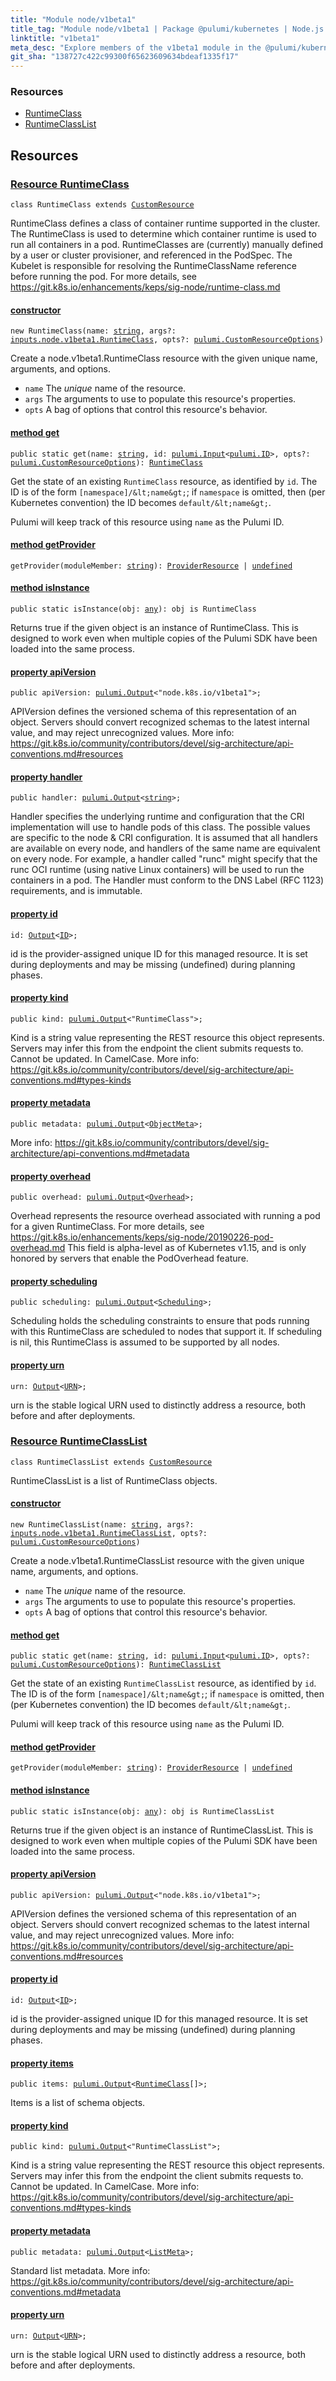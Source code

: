 ```yaml
---
title: "Module node/v1beta1"
title_tag: "Module node/v1beta1 | Package @pulumi/kubernetes | Node.js SDK"
linktitle: "v1beta1"
meta_desc: "Explore members of the v1beta1 module in the @pulumi/kubernetes package."
git_sha: "138727c422c99300f65623609634bdeaf1335f17"
---
```


<!-- WARNING: this page was generated by a tool. Do not edit it by hand. -->
<!-- To change it, please see https://github.com/pulumi/docs/tree/master/tools/tscdocgen. -->




<h3>Resources</h3>
<ul class="api">
    <li><a href="#RuntimeClass"><span class="symbol resource"></span>RuntimeClass</a></li>
    <li><a href="#RuntimeClassList"><span class="symbol resource"></span>RuntimeClassList</a></li>
</ul>




<h2 id="resources">Resources</h2>
<h3 class="pdoc-module-header" id="RuntimeClass" data-link-title="RuntimeClass">
    <a href="https://github.com/pulumi/pulumi-kubernetes/blob/{{< param git_sha >}}/sdk/nodejs/node/v1beta1/RuntimeClass.ts#L18">
        Resource <strong>RuntimeClass</strong>
    </a>
</h3>

<pre class="highlight"><code><span class='kr'>class</span> <span class='nx'>RuntimeClass</span> <span class='kr'>extends</span> <a href='/docs/reference/pkg/nodejs/pulumi/pulumi/#CustomResource'>CustomResource</a></code></pre>

RuntimeClass defines a class of container runtime supported in the cluster. The RuntimeClass
is used to determine which container runtime is used to run all containers in a pod.
RuntimeClasses are (currently) manually defined by a user or cluster provisioner, and
referenced in the PodSpec. The Kubelet is responsible for resolving the RuntimeClassName
reference before running the pod.  For more details, see
https://git.k8s.io/enhancements/keps/sig-node/runtime-class.md

<h4 class="pdoc-member-header" id="RuntimeClass-constructor">
<a class="pdoc-child-name" href="https://github.com/pulumi/pulumi-kubernetes/blob/{{< param git_sha >}}/sdk/nodejs/node/v1beta1/RuntimeClass.ts#L96"> <b>constructor</b></a>
</h4>


<pre class="highlight"><code><span class='kd'></span><span class='kd'>new</span> RuntimeClass(name: <span class='kd'><a href='https://developer.mozilla.org/en-US/docs/Web/JavaScript/Reference/Global_Objects/String'>string</a></span>, args?: <a href='/docs/reference/pkg/nodejs/pulumi/kubernetes/types/input/#RuntimeClass'>inputs.node.v1beta1.RuntimeClass</a>, opts?: <a href='/docs/reference/pkg/nodejs/pulumi/pulumi/#CustomResourceOptions'>pulumi.CustomResourceOptions</a>)</code></pre>


Create a node.v1beta1.RuntimeClass resource with the given unique name, arguments, and options.

* `name` The _unique_ name of the resource.
* `args` The arguments to use to populate this resource&#39;s properties.
* `opts` A bag of options that control this resource&#39;s behavior.

<h4 class="pdoc-member-header" id="RuntimeClass-get">
<a class="pdoc-child-name" href="https://github.com/pulumi/pulumi-kubernetes/blob/{{< param git_sha >}}/sdk/nodejs/node/v1beta1/RuntimeClass.ts#L79">method <b>get</b></a>
</h4>


<pre class="highlight"><code><span class='kd'>public static </span>get(name: <span class='kd'><a href='https://developer.mozilla.org/en-US/docs/Web/JavaScript/Reference/Global_Objects/String'>string</a></span>, id: <a href='/docs/reference/pkg/nodejs/pulumi/pulumi/#Input'>pulumi.Input</a>&lt;<a href='/docs/reference/pkg/nodejs/pulumi/pulumi/#ID'>pulumi.ID</a>&gt;, opts?: <a href='/docs/reference/pkg/nodejs/pulumi/pulumi/#CustomResourceOptions'>pulumi.CustomResourceOptions</a>): <a href='#RuntimeClass'>RuntimeClass</a></code></pre>


Get the state of an existing `RuntimeClass` resource, as identified by `id`.
The ID is of the form `[namespace]/&lt;name&gt;`; if `namespace` is omitted, then (per
Kubernetes convention) the ID becomes `default/&lt;name&gt;`.

Pulumi will keep track of this resource using `name` as the Pulumi ID.

<h4 class="pdoc-member-header" id="RuntimeClass-getProvider">
<a class="pdoc-child-name" href="https://github.com/pulumi/pulumi-kubernetes/blob/{{< param git_sha >}}/sdk/nodejs/node/v1beta1/RuntimeClass.ts#L18">method <b>getProvider</b></a>
</h4>


<pre class="highlight"><code><span class='kd'></span>getProvider(moduleMember: <span class='kd'><a href='https://developer.mozilla.org/en-US/docs/Web/JavaScript/Reference/Global_Objects/String'>string</a></span>): <a href='/docs/reference/pkg/nodejs/pulumi/pulumi/#ProviderResource'>ProviderResource</a> | <span class='kd'><a href='https://developer.mozilla.org/en-US/docs/Web/JavaScript/Reference/Global_Objects/undefined'>undefined</a></span></code></pre>

<h4 class="pdoc-member-header" id="RuntimeClass-isInstance">
<a class="pdoc-child-name" href="https://github.com/pulumi/pulumi-kubernetes/blob/{{< param git_sha >}}/sdk/nodejs/node/v1beta1/RuntimeClass.ts#L90">method <b>isInstance</b></a>
</h4>


<pre class="highlight"><code><span class='kd'>public static </span>isInstance(obj: <span class='kd'><a href='https://www.typescriptlang.org/docs/handbook/basic-types.html#any'>any</a></span>): obj is RuntimeClass</code></pre>


Returns true if the given object is an instance of RuntimeClass.  This is designed to work even
when multiple copies of the Pulumi SDK have been loaded into the same process.

<h4 class="pdoc-member-header" id="RuntimeClass-apiVersion">
<a class="pdoc-child-name" href="https://github.com/pulumi/pulumi-kubernetes/blob/{{< param git_sha >}}/sdk/nodejs/node/v1beta1/RuntimeClass.ts#L25">property <b>apiVersion</b></a>
</h4>

<pre class="highlight"><code><span class='kd'>public </span>apiVersion: <a href='/docs/reference/pkg/nodejs/pulumi/pulumi/#Output'>pulumi.Output</a>&lt;<span class='s2'>"node.k8s.io/v1beta1"</span>&gt;;</code></pre>

APIVersion defines the versioned schema of this representation of an object. Servers should
convert recognized schemas to the latest internal value, and may reject unrecognized
values. More info:
https://git.k8s.io/community/contributors/devel/sig-architecture/api-conventions.md#resources

<h4 class="pdoc-member-header" id="RuntimeClass-handler">
<a class="pdoc-child-name" href="https://github.com/pulumi/pulumi-kubernetes/blob/{{< param git_sha >}}/sdk/nodejs/node/v1beta1/RuntimeClass.ts#L36">property <b>handler</b></a>
</h4>

<pre class="highlight"><code><span class='kd'>public </span>handler: <a href='/docs/reference/pkg/nodejs/pulumi/pulumi/#Output'>pulumi.Output</a>&lt;<span class='kd'><a href='https://developer.mozilla.org/en-US/docs/Web/JavaScript/Reference/Global_Objects/String'>string</a></span>&gt;;</code></pre>

Handler specifies the underlying runtime and configuration that the CRI implementation will
use to handle pods of this class. The possible values are specific to the node & CRI
configuration.  It is assumed that all handlers are available on every node, and handlers
of the same name are equivalent on every node. For example, a handler called "runc" might
specify that the runc OCI runtime (using native Linux containers) will be used to run the
containers in a pod. The Handler must conform to the DNS Label (RFC 1123) requirements, and
is immutable.

<h4 class="pdoc-member-header" id="RuntimeClass-id">
<a class="pdoc-child-name" href="https://github.com/pulumi/pulumi-kubernetes/blob/{{< param git_sha >}}/sdk/nodejs/node/v1beta1/RuntimeClass.ts#L18">property <b>id</b></a>
</h4>

<pre class="highlight"><code><span class='kd'></span>id: <a href='/docs/reference/pkg/nodejs/pulumi/pulumi/#Output'>Output</a>&lt;<a href='/docs/reference/pkg/nodejs/pulumi/pulumi/#ID'>ID</a>&gt;;</code></pre>

id is the provider-assigned unique ID for this managed resource.  It is set during
deployments and may be missing (undefined) during planning phases.

<h4 class="pdoc-member-header" id="RuntimeClass-kind">
<a class="pdoc-child-name" href="https://github.com/pulumi/pulumi-kubernetes/blob/{{< param git_sha >}}/sdk/nodejs/node/v1beta1/RuntimeClass.ts#L44">property <b>kind</b></a>
</h4>

<pre class="highlight"><code><span class='kd'>public </span>kind: <a href='/docs/reference/pkg/nodejs/pulumi/pulumi/#Output'>pulumi.Output</a>&lt;<span class='s2'>"RuntimeClass"</span>&gt;;</code></pre>

Kind is a string value representing the REST resource this object represents. Servers may
infer this from the endpoint the client submits requests to. Cannot be updated. In
CamelCase. More info:
https://git.k8s.io/community/contributors/devel/sig-architecture/api-conventions.md#types-kinds

<h4 class="pdoc-member-header" id="RuntimeClass-metadata">
<a class="pdoc-child-name" href="https://github.com/pulumi/pulumi-kubernetes/blob/{{< param git_sha >}}/sdk/nodejs/node/v1beta1/RuntimeClass.ts#L50">property <b>metadata</b></a>
</h4>

<pre class="highlight"><code><span class='kd'>public </span>metadata: <a href='/docs/reference/pkg/nodejs/pulumi/pulumi/#Output'>pulumi.Output</a>&lt;<a href='/docs/reference/pkg/nodejs/pulumi/kubernetes/types/output/#ObjectMeta'>ObjectMeta</a>&gt;;</code></pre>

More info:
https://git.k8s.io/community/contributors/devel/sig-architecture/api-conventions.md#metadata

<h4 class="pdoc-member-header" id="RuntimeClass-overhead">
<a class="pdoc-child-name" href="https://github.com/pulumi/pulumi-kubernetes/blob/{{< param git_sha >}}/sdk/nodejs/node/v1beta1/RuntimeClass.ts#L59">property <b>overhead</b></a>
</h4>

<pre class="highlight"><code><span class='kd'>public </span>overhead: <a href='/docs/reference/pkg/nodejs/pulumi/pulumi/#Output'>pulumi.Output</a>&lt;<a href='/docs/reference/pkg/nodejs/pulumi/kubernetes/types/output/#Overhead'>Overhead</a>&gt;;</code></pre>

Overhead represents the resource overhead associated with running a pod for a given
RuntimeClass. For more details, see
https://git.k8s.io/enhancements/keps/sig-node/20190226-pod-overhead.md This field is
alpha-level as of Kubernetes v1.15, and is only honored by servers that enable the
PodOverhead feature.

<h4 class="pdoc-member-header" id="RuntimeClass-scheduling">
<a class="pdoc-child-name" href="https://github.com/pulumi/pulumi-kubernetes/blob/{{< param git_sha >}}/sdk/nodejs/node/v1beta1/RuntimeClass.ts#L66">property <b>scheduling</b></a>
</h4>

<pre class="highlight"><code><span class='kd'>public </span>scheduling: <a href='/docs/reference/pkg/nodejs/pulumi/pulumi/#Output'>pulumi.Output</a>&lt;<a href='/docs/reference/pkg/nodejs/pulumi/kubernetes/types/output/#Scheduling'>Scheduling</a>&gt;;</code></pre>

Scheduling holds the scheduling constraints to ensure that pods running with this
RuntimeClass are scheduled to nodes that support it. If scheduling is nil, this
RuntimeClass is assumed to be supported by all nodes.

<h4 class="pdoc-member-header" id="RuntimeClass-urn">
<a class="pdoc-child-name" href="https://github.com/pulumi/pulumi-kubernetes/blob/{{< param git_sha >}}/sdk/nodejs/node/v1beta1/RuntimeClass.ts#L18">property <b>urn</b></a>
</h4>

<pre class="highlight"><code><span class='kd'></span>urn: <a href='/docs/reference/pkg/nodejs/pulumi/pulumi/#Output'>Output</a>&lt;<a href='/docs/reference/pkg/nodejs/pulumi/pulumi/#URN'>URN</a>&gt;;</code></pre>

urn is the stable logical URN used to distinctly address a resource, both before and after
deployments.

<h3 class="pdoc-module-header" id="RuntimeClassList" data-link-title="RuntimeClassList">
    <a href="https://github.com/pulumi/pulumi-kubernetes/blob/{{< param git_sha >}}/sdk/nodejs/node/v1beta1/RuntimeClassList.ts#L13">
        Resource <strong>RuntimeClassList</strong>
    </a>
</h3>

<pre class="highlight"><code><span class='kr'>class</span> <span class='nx'>RuntimeClassList</span> <span class='kr'>extends</span> <a href='/docs/reference/pkg/nodejs/pulumi/pulumi/#CustomResource'>CustomResource</a></code></pre>

RuntimeClassList is a list of RuntimeClass objects.

<h4 class="pdoc-member-header" id="RuntimeClassList-constructor">
<a class="pdoc-child-name" href="https://github.com/pulumi/pulumi-kubernetes/blob/{{< param git_sha >}}/sdk/nodejs/node/v1beta1/RuntimeClassList.ts#L69"> <b>constructor</b></a>
</h4>


<pre class="highlight"><code><span class='kd'></span><span class='kd'>new</span> RuntimeClassList(name: <span class='kd'><a href='https://developer.mozilla.org/en-US/docs/Web/JavaScript/Reference/Global_Objects/String'>string</a></span>, args?: <a href='/docs/reference/pkg/nodejs/pulumi/kubernetes/types/input/#RuntimeClassList'>inputs.node.v1beta1.RuntimeClassList</a>, opts?: <a href='/docs/reference/pkg/nodejs/pulumi/pulumi/#CustomResourceOptions'>pulumi.CustomResourceOptions</a>)</code></pre>


Create a node.v1beta1.RuntimeClassList resource with the given unique name, arguments, and options.

* `name` The _unique_ name of the resource.
* `args` The arguments to use to populate this resource&#39;s properties.
* `opts` A bag of options that control this resource&#39;s behavior.

<h4 class="pdoc-member-header" id="RuntimeClassList-get">
<a class="pdoc-child-name" href="https://github.com/pulumi/pulumi-kubernetes/blob/{{< param git_sha >}}/sdk/nodejs/node/v1beta1/RuntimeClassList.ts#L52">method <b>get</b></a>
</h4>


<pre class="highlight"><code><span class='kd'>public static </span>get(name: <span class='kd'><a href='https://developer.mozilla.org/en-US/docs/Web/JavaScript/Reference/Global_Objects/String'>string</a></span>, id: <a href='/docs/reference/pkg/nodejs/pulumi/pulumi/#Input'>pulumi.Input</a>&lt;<a href='/docs/reference/pkg/nodejs/pulumi/pulumi/#ID'>pulumi.ID</a>&gt;, opts?: <a href='/docs/reference/pkg/nodejs/pulumi/pulumi/#CustomResourceOptions'>pulumi.CustomResourceOptions</a>): <a href='#RuntimeClassList'>RuntimeClassList</a></code></pre>


Get the state of an existing `RuntimeClassList` resource, as identified by `id`.
The ID is of the form `[namespace]/&lt;name&gt;`; if `namespace` is omitted, then (per
Kubernetes convention) the ID becomes `default/&lt;name&gt;`.

Pulumi will keep track of this resource using `name` as the Pulumi ID.

<h4 class="pdoc-member-header" id="RuntimeClassList-getProvider">
<a class="pdoc-child-name" href="https://github.com/pulumi/pulumi-kubernetes/blob/{{< param git_sha >}}/sdk/nodejs/node/v1beta1/RuntimeClassList.ts#L13">method <b>getProvider</b></a>
</h4>


<pre class="highlight"><code><span class='kd'></span>getProvider(moduleMember: <span class='kd'><a href='https://developer.mozilla.org/en-US/docs/Web/JavaScript/Reference/Global_Objects/String'>string</a></span>): <a href='/docs/reference/pkg/nodejs/pulumi/pulumi/#ProviderResource'>ProviderResource</a> | <span class='kd'><a href='https://developer.mozilla.org/en-US/docs/Web/JavaScript/Reference/Global_Objects/undefined'>undefined</a></span></code></pre>

<h4 class="pdoc-member-header" id="RuntimeClassList-isInstance">
<a class="pdoc-child-name" href="https://github.com/pulumi/pulumi-kubernetes/blob/{{< param git_sha >}}/sdk/nodejs/node/v1beta1/RuntimeClassList.ts#L63">method <b>isInstance</b></a>
</h4>


<pre class="highlight"><code><span class='kd'>public static </span>isInstance(obj: <span class='kd'><a href='https://www.typescriptlang.org/docs/handbook/basic-types.html#any'>any</a></span>): obj is RuntimeClassList</code></pre>


Returns true if the given object is an instance of RuntimeClassList.  This is designed to work even
when multiple copies of the Pulumi SDK have been loaded into the same process.

<h4 class="pdoc-member-header" id="RuntimeClassList-apiVersion">
<a class="pdoc-child-name" href="https://github.com/pulumi/pulumi-kubernetes/blob/{{< param git_sha >}}/sdk/nodejs/node/v1beta1/RuntimeClassList.ts#L20">property <b>apiVersion</b></a>
</h4>

<pre class="highlight"><code><span class='kd'>public </span>apiVersion: <a href='/docs/reference/pkg/nodejs/pulumi/pulumi/#Output'>pulumi.Output</a>&lt;<span class='s2'>"node.k8s.io/v1beta1"</span>&gt;;</code></pre>

APIVersion defines the versioned schema of this representation of an object. Servers should
convert recognized schemas to the latest internal value, and may reject unrecognized
values. More info:
https://git.k8s.io/community/contributors/devel/sig-architecture/api-conventions.md#resources

<h4 class="pdoc-member-header" id="RuntimeClassList-id">
<a class="pdoc-child-name" href="https://github.com/pulumi/pulumi-kubernetes/blob/{{< param git_sha >}}/sdk/nodejs/node/v1beta1/RuntimeClassList.ts#L13">property <b>id</b></a>
</h4>

<pre class="highlight"><code><span class='kd'></span>id: <a href='/docs/reference/pkg/nodejs/pulumi/pulumi/#Output'>Output</a>&lt;<a href='/docs/reference/pkg/nodejs/pulumi/pulumi/#ID'>ID</a>&gt;;</code></pre>

id is the provider-assigned unique ID for this managed resource.  It is set during
deployments and may be missing (undefined) during planning phases.

<h4 class="pdoc-member-header" id="RuntimeClassList-items">
<a class="pdoc-child-name" href="https://github.com/pulumi/pulumi-kubernetes/blob/{{< param git_sha >}}/sdk/nodejs/node/v1beta1/RuntimeClassList.ts#L25">property <b>items</b></a>
</h4>

<pre class="highlight"><code><span class='kd'>public </span>items: <a href='/docs/reference/pkg/nodejs/pulumi/pulumi/#Output'>pulumi.Output</a>&lt;<a href='/docs/reference/pkg/nodejs/pulumi/kubernetes/types/output/#RuntimeClass'>RuntimeClass</a>[]&gt;;</code></pre>

Items is a list of schema objects.

<h4 class="pdoc-member-header" id="RuntimeClassList-kind">
<a class="pdoc-child-name" href="https://github.com/pulumi/pulumi-kubernetes/blob/{{< param git_sha >}}/sdk/nodejs/node/v1beta1/RuntimeClassList.ts#L33">property <b>kind</b></a>
</h4>

<pre class="highlight"><code><span class='kd'>public </span>kind: <a href='/docs/reference/pkg/nodejs/pulumi/pulumi/#Output'>pulumi.Output</a>&lt;<span class='s2'>"RuntimeClassList"</span>&gt;;</code></pre>

Kind is a string value representing the REST resource this object represents. Servers may
infer this from the endpoint the client submits requests to. Cannot be updated. In
CamelCase. More info:
https://git.k8s.io/community/contributors/devel/sig-architecture/api-conventions.md#types-kinds

<h4 class="pdoc-member-header" id="RuntimeClassList-metadata">
<a class="pdoc-child-name" href="https://github.com/pulumi/pulumi-kubernetes/blob/{{< param git_sha >}}/sdk/nodejs/node/v1beta1/RuntimeClassList.ts#L39">property <b>metadata</b></a>
</h4>

<pre class="highlight"><code><span class='kd'>public </span>metadata: <a href='/docs/reference/pkg/nodejs/pulumi/pulumi/#Output'>pulumi.Output</a>&lt;<a href='/docs/reference/pkg/nodejs/pulumi/kubernetes/types/output/#ListMeta'>ListMeta</a>&gt;;</code></pre>

Standard list metadata. More info:
https://git.k8s.io/community/contributors/devel/sig-architecture/api-conventions.md#metadata

<h4 class="pdoc-member-header" id="RuntimeClassList-urn">
<a class="pdoc-child-name" href="https://github.com/pulumi/pulumi-kubernetes/blob/{{< param git_sha >}}/sdk/nodejs/node/v1beta1/RuntimeClassList.ts#L13">property <b>urn</b></a>
</h4>

<pre class="highlight"><code><span class='kd'></span>urn: <a href='/docs/reference/pkg/nodejs/pulumi/pulumi/#Output'>Output</a>&lt;<a href='/docs/reference/pkg/nodejs/pulumi/pulumi/#URN'>URN</a>&gt;;</code></pre>

urn is the stable logical URN used to distinctly address a resource, both before and after
deployments.



